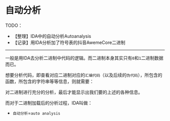 # 自动分析

TODO：

* 【整理】IDA中的自动分析Autoanalysis
* 【记录】用IDA分析加了符号表的抖音AwemeCore二进制

---

一般是用IDA去分析二进制中代码的逻辑。而二进制本身其实只有`0`和`1`二进制数据而已。

想要分析代码，即查看对应二进制对应的`汇编代码`（以及后续的`伪代码`），所包含的函数，所包含的字符串等等信息，则就需要：

对二进制进行充分的分析，最后才能显示出我们要的上述的各种信息。

而对于二进制加载后的分析过程，IDA叫做：

* `自动分析`=`auto analysis`
